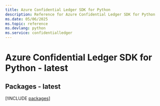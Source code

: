 ```yaml
---
title: Azure Confidential Ledger SDK for Python
description: Reference for Azure Confidential Ledger SDK for Python
ms.date: 05/06/2025
ms.topic: reference
ms.devlang: python
ms.service: confidentialledger
---
```

# Azure Confidential Ledger SDK for Python - latest
## Packages - latest
[!INCLUDE [packages](confidential-ledger-index.md)]